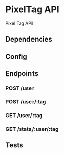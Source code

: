 # PixelTag API
Pixel Tag API

## Dependencies

## Config

## Endpoints

### POST /user

### POST /user/:tag

### GET /user/:tag

### GET /stats/:user/:tag

## Tests



